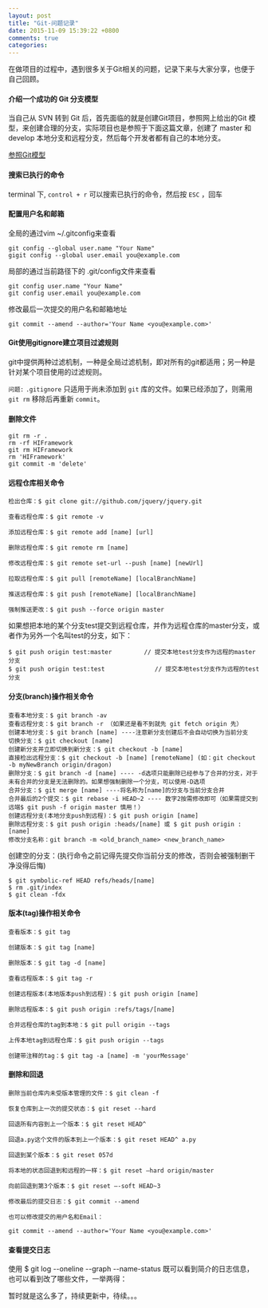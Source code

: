 ```yaml
---
layout: post
title: "Git-问题记录"
date: 2015-11-09 15:39:22 +0800
comments: true
categories: 
---
```


在做项目的过程中，遇到很多关于Git相关的问题，记录下来与大家分享，也便于自己回顾。

#### 介绍一个成功的 Git 分支模型

当自己从 SVN 转到 Git 后，首先面临的就是创建Git项目，参照网上给出的Git 模型，来创建合理的分支，实际项目也是参照于下面这篇文章，创建了 master 和 develop 本地分支和远程分支，然后每个开发者都有自己的本地分支。
<!--more-->
[参照Git模型](http://www.oschina.net/translate/a-successful-git-branching-model)

#### 搜索已执行的命令

 terminal 下, `control + r` 可以搜索已执行的命令，然后按 `ESC` ，回车

#### 配置用户名和邮箱

全局的通过vim ~/.gitconfig来查看

```
git config --global user.name "Your Name"
gigit config --global user.email you@example.com
```
      
局部的通过当前路径下的 .git/config文件来查看

```
git config user.name "Your Name"
git config user.email you@example.com
```

修改最后一次提交的用户名和邮箱地址

```
git commit --amend --author='Your Name <you@example.com>'

```
#### Git使用gitignore建立项目过滤规则

 git中提供两种过滤机制，一种是全局过滤机制，即对所有的git都适用；另一种是针对某个项目使用的过滤规则。

`问题:`
`.gitignore` 只适用于尚未添加到 `git` 库的文件。如果已经添加了，则需用 `git rm` 移除后再重新 `commit`。


#### 删除文件

```
git rm -r .
rm -rf HIFramework
git rm HIFramework
rm 'HIFramework'
git commit -m 'delete'
```

#### 远程仓库相关命令


	检出仓库：$ git clone git://github.com/jquery/jquery.git
	
	查看远程仓库：$ git remote -v
	
	添加远程仓库：$ git remote add [name] [url]
	
	删除远程仓库：$ git remote rm [name]
	
	修改远程仓库：$ git remote set-url --push [name] [newUrl]
	
	拉取远程仓库：$ git pull [remoteName] [localBranchName]
	
	推送远程仓库：$ git push [remoteName] [localBranchName]
	
	强制推送更改：$ git push --force origin master
	

如果想把本地的某个分支test提交到远程仓库，并作为远程仓库的master分支，或者作为另外一个名叫test的分支，如下：

```
$ git push origin test:master         // 提交本地test分支作为远程的master分支
$ git push origin test:test              // 提交本地test分支作为远程的test分支
```




#### 分支(branch)操作相关命令


	查看本地分支：$ git branch -av
	查看远程分支：$ git branch -r （如果还是看不到就先 git fetch origin 先）
	创建本地分支：$ git branch [name] ----注意新分支创建后不会自动切换为当前分支
	切换分支：$ git checkout [name]
	创建新分支并立即切换到新分支：$ git checkout -b [name]
	直接检出远程分支：$ git checkout -b [name] [remoteName] (如：git checkout -b myNewBranch origin/dragon)
	删除分支：$ git branch -d [name] ---- -d选项只能删除已经参与了合并的分支，对于未有合并的分支是无法删除的。如果想强制删除一个分支，可以使用-D选项
	合并分支：$ git merge [name] ----将名称为[name]的分支与当前分支合并
	合并最后的2个提交：$ git rebase -i HEAD~2 ---- 数字2按需修改即可（如果需提交到远端$ git push -f origin master 慎用！）
	创建远程分支(本地分支push到远程)：$ git push origin [name]
	删除远程分支：$ git push origin :heads/[name] 或 $ git push origin :[name] 
	修改分支名称：git branch -m <old_branch_name> <new_branch_name>  

创建空的分支：(执行命令之前记得先提交你当前分支的修改，否则会被强制删干净没得后悔)

```
$ git symbolic-ref HEAD refs/heads/[name]
$ rm .git/index
$ git clean -fdx
```


#### 版本(tag)操作相关命令

	
	查看版本：$ git tag
	
	创建版本：$ git tag [name]
	
	删除版本：$ git tag -d [name]
	
	查看远程版本：$ git tag -r
	
	创建远程版本(本地版本push到远程)：$ git push origin [name]
	
	删除远程版本：$ git push origin :refs/tags/[name]
	
	合并远程仓库的tag到本地：$ git pull origin --tags
	
	上传本地tag到远程仓库：$ git push origin --tags
	
	创建带注释的tag：$ git tag -a [name] -m 'yourMessage'

#### 删除和回退

	删除当前仓库内未受版本管理的文件：$ git clean -f
	
	恢复仓库到上一次的提交状态：$ git reset --hard
	
	回退所有内容到上一个版本：$ git reset HEAD^
	
	回退a.py这个文件的版本到上一个版本：$ git reset HEAD^ a.py
	
	回退到某个版本：$ git reset 057d 
	
	将本地的状态回退到和远程的一样：$ git reset –hard origin/master  
	
	向前回退到第3个版本：$ git reset –-soft HEAD~3
	
	修改最后的提交日志：$ git commit --amend
	
	也可以修改提交的用户名和Email：
	
	git commit --amend --author='Your Name <you@example.com>'


#### 查看提交日志
使用 $ git log --oneline --graph --name-status 既可以看到简介的日志信息，也可以看到改了哪些文件，一举两得：

暂时就是这么多了，持续更新中，待续。。。